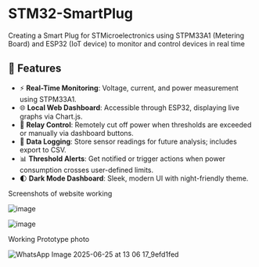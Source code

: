 # STM32-SmartPlug
Creating a Smart Plug for STMicroelectronics using STPM33A1 (Metering Board) and ESP32 (IoT device) to monitor and control devices in real time

## 🔧 Features

- ⚡ **Real-Time Monitoring**: Voltage, current, and power measurement using STPM33A1.
- 🌐 **Local Web Dashboard**: Accessible through ESP32, displaying live graphs via Chart.js.
- 🛑 **Relay Control**: Remotely cut off power when thresholds are exceeded or manually via dashboard buttons.
- 💾 **Data Logging**: Store sensor readings for future analysis; includes export to CSV.
- 📊 **Threshold Alerts**: Get notified or trigger actions when power consumption crosses user-defined limits.
- 🌓 **Dark Mode Dashboard**: Sleek, modern UI with night-friendly theme.

Screenshots of website working

![image](https://github.com/user-attachments/assets/c7def311-89e3-4f61-8c5e-10981ca724f3)

![image](https://github.com/user-attachments/assets/89f535cf-d428-4092-9e95-9909a296d33b)

Working Prototype photo

![WhatsApp Image 2025-06-25 at 13 06 17_9efd1fed](https://github.com/user-attachments/assets/3a1dc75e-9f89-46d9-b30d-db75d4923ba0)


